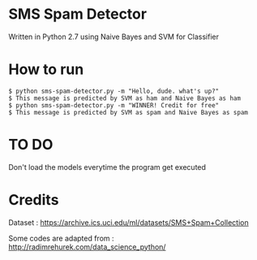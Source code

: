 # SMS Spam Detector
Written in Python 2.7 using Naive Bayes and SVM for Classifier

# How to run
```
$ python sms-spam-detector.py -m "Hello, dude. what's up?"
$ This message is predicted by SVM as ham and Naive Bayes as ham
$ python sms-spam-detector.py -m "WINNER! Credit for free"
$ This message is predicted by SVM as spam and Naive Bayes as spam
```

# TO DO
Don't load the models everytime the program get executed

# Credits
Dataset : https://archive.ics.uci.edu/ml/datasets/SMS+Spam+Collection

Some codes are adapted from : http://radimrehurek.com/data_science_python/
